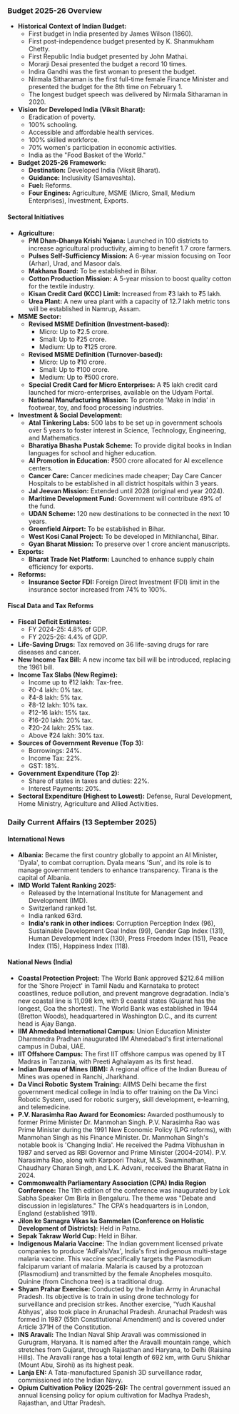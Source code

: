 ### Budget 2025-26 Overview

*   **Historical Context of Indian Budget:**
    *   First budget in India presented by James Wilson (1860).
    *   First post-independence budget presented by K. Shanmukham Chetty.
    *   First Republic India budget presented by John Mathai.
    *   Morarji Desai presented the budget a record 10 times.
    *   Indira Gandhi was the first woman to present the budget.
    *   Nirmala Sitharaman is the first full-time female Finance Minister and presented the budget for the 8th time on February 1.
    *   The longest budget speech was delivered by Nirmala Sitharaman in 2020.
*   **Vision for Developed India (Viksit Bharat):**
    *   Eradication of poverty.
    *   100% schooling.
    *   Accessible and affordable health services.
    *   100% skilled workforce.
    *   70% women's participation in economic activities.
    *   India as the "Food Basket of the World."
*   **Budget 2025-26 Framework:**
    *   **Destination:** Developed India (Viksit Bharat).
    *   **Guidance:** Inclusivity (Samaveshta).
    *   **Fuel:** Reforms.
    *   **Four Engines:** Agriculture, MSME (Micro, Small, Medium Enterprises), Investment, Exports.

#### Sectoral Initiatives

*   **Agriculture:**
    *   **PM Dhan-Dhanya Krishi Yojana:** Launched in 100 districts to increase agricultural productivity, aiming to benefit 1.7 crore farmers.
    *   **Pulses Self-Sufficiency Mission:** A 6-year mission focusing on Toor (Arhar), Urad, and Masoor dals.
    *   **Makhana Board:** To be established in Bihar.
    *   **Cotton Production Mission:** A 5-year mission to boost quality cotton for the textile industry.
    *   **Kisan Credit Card (KCC) Limit:** Increased from ₹3 lakh to ₹5 lakh.
    *   **Urea Plant:** A new urea plant with a capacity of 12.7 lakh metric tons will be established in Namrup, Assam.
*   **MSME Sector:**
    *   **Revised MSME Definition (Investment-based):**
        *   Micro: Up to ₹2.5 crore.
        *   Small: Up to ₹25 crore.
        *   Medium: Up to ₹125 crore.
    *   **Revised MSME Definition (Turnover-based):**
        *   Micro: Up to ₹10 crore.
        *   Small: Up to ₹100 crore.
        *   Medium: Up to ₹500 crore.
    *   **Special Credit Card for Micro Enterprises:** A ₹5 lakh credit card launched for micro-enterprises, available on the Udyam Portal.
    *   **National Manufacturing Mission:** To promote 'Make in India' in footwear, toy, and food processing industries.
*   **Investment & Social Development:**
    *   **Atal Tinkering Labs:** 500 labs to be set up in government schools over 5 years to foster interest in Science, Technology, Engineering, and Mathematics.
    *   **Bharatiya Bhasha Pustak Scheme:** To provide digital books in Indian languages for school and higher education.
    *   **AI Promotion in Education:** ₹500 crore allocated for AI excellence centers.
    *   **Cancer Care:** Cancer medicines made cheaper; Day Care Cancer Hospitals to be established in all district hospitals within 3 years.
    *   **Jal Jeevan Mission:** Extended until 2028 (original end year 2024).
    *   **Maritime Development Fund:** Government will contribute 49% of the fund.
    *   **UDAN Scheme:** 120 new destinations to be connected in the next 10 years.
    *   **Greenfield Airport:** To be established in Bihar.
    *   **West Kosi Canal Project:** To be developed in Mithilanchal, Bihar.
    *   **Gyan Bharat Mission:** To preserve over 1 crore ancient manuscripts.
*   **Exports:**
    *   **Bharat Trade Net Platform:** Launched to enhance supply chain efficiency for exports.
*   **Reforms:**
    *   **Insurance Sector FDI:** Foreign Direct Investment (FDI) limit in the insurance sector increased from 74% to 100%.

#### Fiscal Data and Tax Reforms

*   **Fiscal Deficit Estimates:**
    *   FY 2024-25: 4.8% of GDP.
    *   FY 2025-26: 4.4% of GDP.
*   **Life-Saving Drugs:** Tax removed on 36 life-saving drugs for rare diseases and cancer.
*   **New Income Tax Bill:** A new income tax bill will be introduced, replacing the 1961 bill.
*   **Income Tax Slabs (New Regime):**
    *   Income up to ₹12 lakh: Tax-free.
    *   ₹0-4 lakh: 0% tax.
    *   ₹4-8 lakh: 5% tax.
    *   ₹8-12 lakh: 10% tax.
    *   ₹12-16 lakh: 15% tax.
    *   ₹16-20 lakh: 20% tax.
    *   ₹20-24 lakh: 25% tax.
    *   Above ₹24 lakh: 30% tax.
*   **Sources of Government Revenue (Top 3):**
    *   Borrowings: 24%.
    *   Income Tax: 22%.
    *   GST: 18%.
*   **Government Expenditure (Top 2):**
    *   Share of states in taxes and duties: 22%.
    *   Interest Payments: 20%.
*   **Sectoral Expenditure (Highest to Lowest):** Defense, Rural Development, Home Ministry, Agriculture and Allied Activities.

### Daily Current Affairs (13 September 2025)

#### International News

*   **Albania:** Became the first country globally to appoint an AI Minister, 'Dyala', to combat corruption. Dyala means 'Sun', and its role is to manage government tenders to enhance transparency. Tirana is the capital of Albania.
*   **IMD World Talent Ranking 2025:**
    *   Released by the International Institute for Management and Development (IMD).
    *   Switzerland ranked 1st.
    *   India ranked 63rd.
    *   **India's rank in other indices:** Corruption Perception Index (96), Sustainable Development Goal Index (99), Gender Gap Index (131), Human Development Index (130), Press Freedom Index (151), Peace Index (115), Happiness Index (118).

#### National News (India)

*   **Coastal Protection Project:** The World Bank approved $212.64 million for the 'Shore Project' in Tamil Nadu and Karnataka to protect coastlines, reduce pollution, and prevent mangrove degradation. India's new coastal line is 11,098 km, with 9 coastal states (Gujarat has the longest, Goa the shortest). The World Bank was established in 1944 (Bretton Woods), headquartered in Washington D.C., and its current head is Ajay Banga.
*   **IIM Ahmedabad International Campus:** Union Education Minister Dharmendra Pradhan inaugurated IIM Ahmedabad's first international campus in Dubai, UAE.
*   **IIT Offshore Campus:** The first IIT offshore campus was opened by IIT Madras in Tanzania, with Preeti Aghalayam as its first head.
*   **Indian Bureau of Mines (IBM):** A regional office of the Indian Bureau of Mines was opened in Ranchi, Jharkhand.
*   **Da Vinci Robotic System Training:** AIIMS Delhi became the first government medical college in India to offer training on the Da Vinci Robotic System, used for robotic surgery, skill development, e-learning, and telemedicine.
*   **P.V. Narasimha Rao Award for Economics:** Awarded posthumously to former Prime Minister Dr. Manmohan Singh. P.V. Narasimha Rao was Prime Minister during the 1991 New Economic Policy (LPG reforms), with Manmohan Singh as his Finance Minister. Dr. Manmohan Singh's notable book is 'Changing India'. He received the Padma Vibhushan in 1987 and served as RBI Governor and Prime Minister (2004-2014). P.V. Narasimha Rao, along with Karpoori Thakur, M.S. Swaminathan, Chaudhary Charan Singh, and L.K. Advani, received the Bharat Ratna in 2024.
*   **Commonwealth Parliamentary Association (CPA) India Region Conference:** The 11th edition of the conference was inaugurated by Lok Sabha Speaker Om Birla in Bengaluru. The theme was "Debate and discussion in legislatures." The CPA's headquarters is in London, England (established 1911).
*   **Jilon ke Samagra Vikas ka Sammelan (Conference on Holistic Development of Districts):** Held in Patna.
*   **Sepak Takraw World Cup:** Held in Bihar.
*   **Indigenous Malaria Vaccine:** The Indian government licensed private companies to produce 'AdFalsiVax', India's first indigenous multi-stage malaria vaccine. This vaccine specifically targets the Plasmodium falciparum variant of malaria. Malaria is caused by a protozoan (Plasmodium) and transmitted by the female Anopheles mosquito. Quinine (from Cinchona tree) is a traditional drug.
*   **Shyam Prahar Exercise:** Conducted by the Indian Army in Arunachal Pradesh. Its objective is to train in using drone technology for surveillance and precision strikes. Another exercise, 'Yudh Kaushal Abhyas', also took place in Arunachal Pradesh. Arunachal Pradesh was formed in 1987 (55th Constitutional Amendment) and is covered under Article 371H of the Constitution.
*   **INS Aravali:** The Indian Naval Ship Aravali was commissioned in Gurugram, Haryana. It is named after the Aravalli mountain range, which stretches from Gujarat, through Rajasthan and Haryana, to Delhi (Raisina Hills). The Aravalli range has a total length of 692 km, with Guru Shikhar (Mount Abu, Sirohi) as its highest peak.
*   **Lanja EN:** A Tata-manufactured Spanish 3D surveillance radar, commissioned into the Indian Navy.
*   **Opium Cultivation Policy (2025-26):** The central government issued an annual licensing policy for opium cultivation for Madhya Pradesh, Rajasthan, and Uttar Pradesh.